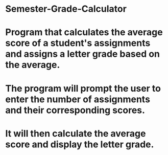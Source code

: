 # Semester-Grade-Calculator

# Program that calculates the average score of a student's assignments and assigns a letter grade based on the average. 
# The program will prompt the user to enter the number of assignments and their corresponding scores. 
# It will then calculate the average score and display the letter grade.
